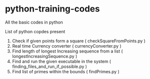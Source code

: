 # python-training-codes
All the basic codes in python


List of python copdes present

1. Check if given points form a square ( checkSquareFromPoints.py )
2. Real time Currency converter ( currencyConverter.py )
3. Find length of longest Increasing sequence from a list ( longestIncreasingSequence.py ) 
4. Find and run the given executable in the system ( finding_files_and_run_if_possible.py )
5. Find list of primes within the bounds ( findPrimes.py )
